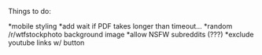 Things to do:

*mobile styling
*add wait if PDF takes longer than timeout...
*random /r/wtfstockphoto background image
*allow NSFW subreddits (???)
*exclude youtube links w/ button

